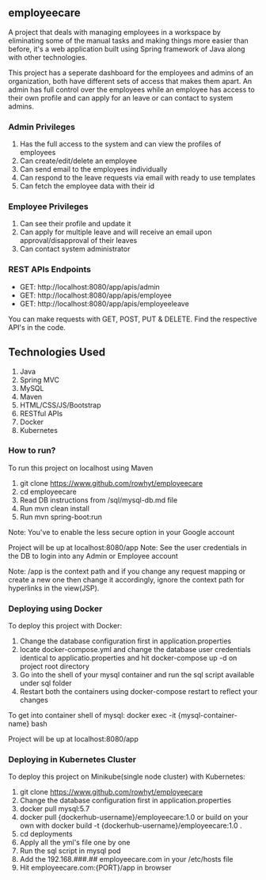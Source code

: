 ## employeecare

A project that deals with managing employees in a workspace by eliminating some of the manual tasks and making things more easier than
before, it's a web application built using Spring framework of Java along with other technologies.

This project has a seperate dashboard for the employees and admins of an organization, both have different sets of access that makes them
apart. An admin has full control over the employees while an employee has access to their own profile and can apply for an leave or can
contact to system admins.

### Admin Privileges

1. Has the full access to the system and can view the profiles of employees
2. Can create/edit/delete an employee
3. Can send email to the employees individually
4. Can respond to the leave requests via email with ready to use templates
5. Can fetch the employee data with their id

### Employee Privileges

1. Can see their profile and update it
2. Can apply for multiple leave and will receive an email upon approval/disapproval of their leaves
3. Can contact system administrator

### REST APIs Endpoints

- GET: http://localhost:8080/app/apis/admin
- GET: http://localhost:8080/app/apis/employee
- GET: http://localhost:8080/app/apis/employeeleave

You can make requests with GET, POST, PUT & DELETE. Find the respective API's in the code.

## Technologies Used

1. Java
2. Spring MVC
3. MySQL
4. Maven
5. HTML/CSS/JS/Bootstrap
6. RESTful APIs
7. Docker
8. Kubernetes

### How to run?

To run this project on localhost using Maven

1. git clone https://www.github.com/rowhyt/employeecare
2. cd employeecare
3. Read DB instructions from /sql/mysql-db.md file
5. Run mvn clean install
6. Run mvn spring-boot:run

Note: You've to enable the less secure option in your Google account

Project will be up at localhost:8080/app
Note: See the user credentials in the DB to login into any Admin or Employee account

Note: /app is the context path and if you change any request mapping or create a new one then change it accordingly, ignore the context path for hyperlinks in the view(JSP).

### Deploying using Docker 

To deploy this project with Docker:

1. Change the database configuration first in application.properties
2. locate docker-compose.yml and change the database user credentials identical to applicatio.properties and hit docker-compose up -d on project root directory
3. Go into the shell of your mysql container and run the sql script available under sql folder
4. Restart both the containers using docker-compose restart to reflect your changes

To get into container shell of mysql: docker exec -it {mysql-container-name} bash

Project will be up at localhost:8080/app

### Deploying in Kubernetes Cluster

To deploy this project on Minikube(single node cluster) with Kubernetes:

1. git clone https://www.github.com/rowhyt/employeecare
2. Change the database configuration first in application.properties
3. docker pull mysql:5.7
4. docker pull {dockerhub-username}/employeecare:1.0 or build on your own with docker build -t {dockerhub-username}/employeecare:1.0 .
5. cd deployments
6. Apply all the yml's file one by one
7. Run the sql script in mysql pod
8. Add the 192.168.###.## employeecare.com in your /etc/hosts file
9. Hit employeecare.com:{PORT}/app in browser
